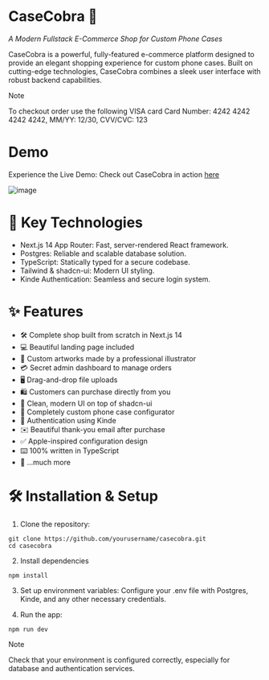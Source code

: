 # CaseCobra 🐍
_A Modern Fullstack E-Commerce Shop for Custom Phone Cases_

CaseCobra is a powerful, fully-featured e-commerce platform designed to provide an elegant shopping experience for custom phone cases. Built on cutting-edge technologies, CaseCobra combines a sleek user interface with robust backend capabilities.

> [!NOTE]
> To checkout order use the following VISA card  Card Number: 4242 4242 4242 4242, MM/YY: 12/30, CVV/CVC: 123

# Demo
Experience the Live Demo: Check out CaseCobra in action [here](https://case-cobra-ecru.vercel.app/)

![image](https://github.com/user-attachments/assets/9ec8a565-909e-476a-bd1b-1acbab8726e9)

# 🚀 Key Technologies
- Next.js 14 App Router: Fast, server-rendered React framework.
- Postgres: Reliable and scalable database solution.
- TypeScript: Statically typed for a secure codebase.
- Tailwind & shadcn-ui: Modern UI styling.
- Kinde Authentication: Seamless and secure login system.

# ✨ Features
- 🛠️ Complete shop built from scratch in Next.js 14
- 💻 Beautiful landing page included
- 🎨 Custom artworks made by a professional illustrator
- 💳 Secret admin dashboard to manage orders
- 🖥️ Drag-and-drop file uploads
- 🛍️ Customers can purchase directly from you
- 🌟 Clean, modern UI on top of shadcn-ui
- 🛒 Completely custom phone case configurator
- 🔑 Authentication using Kinde
- ✉️ Beautiful thank-you email after purchase
- ✅ Apple-inspired configuration design
- ⌨️ 100% written in TypeScript
- 🎁 ...much more

# 🛠️ Installation & Setup
1. Clone the repository:
```
git clone https://github.com/yourusername/casecobra.git
cd casecobra
```
2. Install dependencies
```
npm install
```

3. Set up environment variables:
Configure your .env file with Postgres, Kinde, and any other necessary credentials.

4. Run the app:
```
npm run dev
```
> [!NOTE]
> Check that your environment is configured correctly, especially for database and authentication services.

